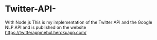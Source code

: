 # Twitter-API-
WIth Node js
This is my implementation of the Twitter API and the Google NLP API and is published on the website https://twitterappmehul.herokuapp.com/
